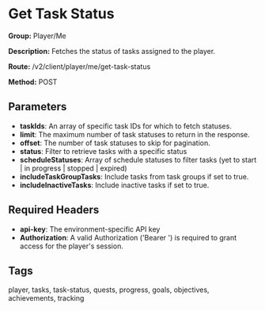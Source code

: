 # Get Task Status

**Group:** Player/Me

**Description:** Fetches the status of tasks assigned to the player.

**Route:** /v2/client/player/me/get-task-status

**Method:** POST

## Parameters

- **taskIds**: An array of specific task IDs for which to fetch statuses.
- **limit**: The maximum number of task statuses to return in the response.
- **offset**: The number of task statuses to skip for pagination.
- **status**: Filter to retrieve tasks with a specific status
- **scheduleStatuses**: Array of schedule statuses to filter tasks (yet to start | in progress | stopped | expired)
- **includeTaskGroupTasks**: Include tasks from task groups if set to true.
- **includeInactiveTasks**: Include inactive tasks if set to true.

## Required Headers

- **api-key**: The environment-specific API key
- **Authorization**: A valid Authorization ('Bearer <token>') is required to grant access for the player's session.

## Tags

player, tasks, task-status, quests, progress, goals, objectives, achievements, tracking
